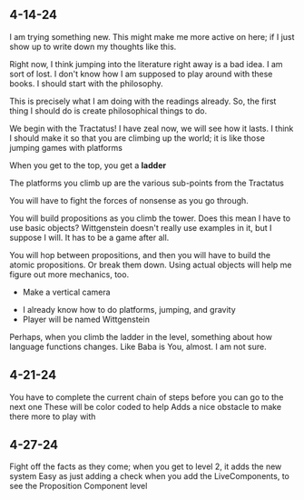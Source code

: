 ## 4-14-24

I am trying something new. This might make me more active on here; if I just show up to write down my thoughts like this.

Right now, I think jumping into the literature right away is a bad idea. I am sort of lost. 
I don't know how I am supposed to play around with these books. I should start with the philosophy.

This is precisely what I am doing with the readings already.
So, the first thing I should do is create philosophical things to do.

We begin with the Tractatus! I have zeal now, we will see how it lasts.
I think I should make it so that you are climbing up the world; it is like those jumping games with platforms

When you get to the top, you get a **ladder**

The platforms you climb up are the various sub-points from the Tractatus

You will have to fight the forces of nonsense as you go through.

You will build propositions as you climb the tower. Does this mean I have to use basic objects?
Wittgenstein doesn't really use examples in it, but I suppose I will. It has to be a game after all.

You will hop between propositions, and then you will have to build the atomic propositions. Or break them down.
Using actual objects will help me figure out more mechanics, too. 


- Make a vertical camera
+ I already know how to do platforms, jumping, and gravity
+ Player will be named Wittgenstein

Perhaps, when you climb the ladder in the level, something about how language functions changes.
Like Baba is You, almost. I am not sure. 

## 4-21-24

You have to complete the current chain of steps before you can go to the next one
These will be color coded to help
Adds a nice obstacle to make there more to play with


## 4-27-24

Fight off the facts as they come; when you get to level 2, it adds the new system
Easy as just adding a check when you add the LiveComponents, to see the Proposition Component level